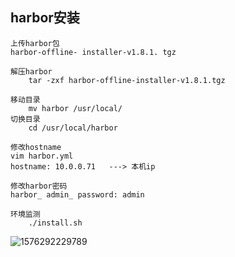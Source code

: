 ## harbor安装

```
上传harbor包
harbor-offline- installer-v1.8.1. tgz 
```

```
解压harbor
	tar -zxf harbor-offline-installer-v1.8.1.tgz
```

```
移动目录
	mv harbor /usr/local/
切换目录
	cd /usr/local/harbor
```

```
修改hostname
vim harbor.yml
hostname: 10.0.0.71   ---> 本机ip
```

```
修改harbor密码
harbor_ admin_ password: admin
```

```
环境监测
	./install.sh
```

![1576292229789](C:\Users\Administrator\AppData\Roaming\Typora\typora-user-images\1576292229789.png)


